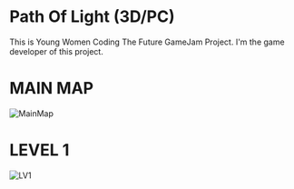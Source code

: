 # Path Of Light (3D/PC)
This is Young Women Coding The Future GameJam Project.
I'm the game developer of this project.

# **MAIN MAP**
![MainMap](https://user-images.githubusercontent.com/101721434/219642699-290cfd46-d492-4541-9d3b-5445cdeac939.png)

# **LEVEL 1**
![LV1](https://user-images.githubusercontent.com/101721434/219643352-ee64a6ff-a772-4968-ba7e-ffe1c3b1e9e4.png)
